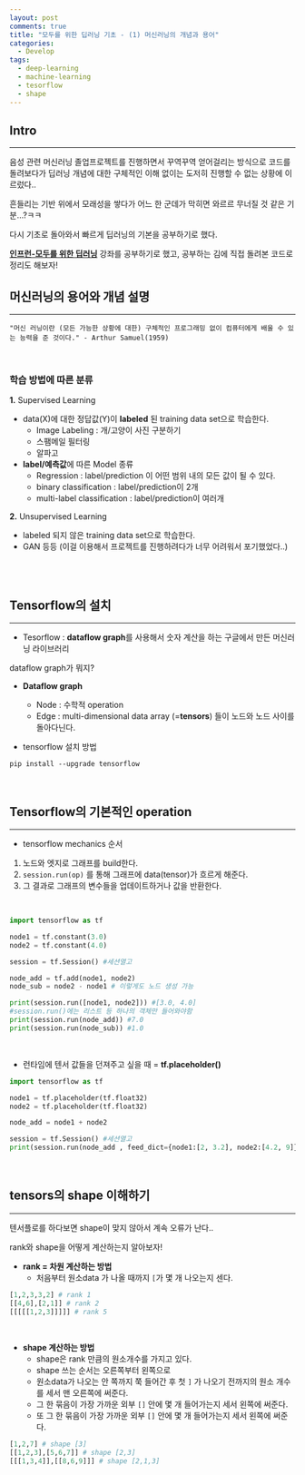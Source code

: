 ```yaml
---
layout: post
comments: true
title: "모두를 위한 딥러닝 기초 - (1) 머신러닝의 개념과 용어"
categories:
  - Develop
tags:
  - deep-learning
  - machine-learning
  - tesorflow
  - shape
---
```


## Intro
---

음성 관련 머신러닝 졸업프로젝트를 진행하면서 꾸역꾸역 얻어걸리는 방식으로 코드를 돌려보다가 딥러닝 개념에 대한 구체적인 이해 없이는 도저히 진행할 수 없는 상황에 이르렀다..

흔들리는 기반 위에서 모래성을 쌓다가 어느 한 군데가 막히면 와르르 무너질 것 같은 기분...?ㅋㅋ

다시 기초로 돌아와서 빠르게 딥러닝의 기본을 공부하기로 했다.

<a href="https://www.inflearn.com/course/%EA%B8%B0%EB%B3%B8%EC%A0%81%EC%9D%B8-%EB%A8%B8%EC%8B%A0%EB%9F%AC%EB%8B%9D-%EB%94%A5%EB%9F%AC%EB%8B%9D-%EA%B0%95%EC%A2%8C/">**인프런-모두를 위한 딥러닝**</a> 강좌를 공부하기로 했고, 공부하는 김에 직접 돌려본 코드로 정리도 해보자!

## 머신러닝의 용어와 개념 설명
---

```
"머신 러닝이란 (모든 가능한 상황에 대한) 구체적인 프로그래밍 없이 컴퓨터에게 배울 수 있는 능력을 준 것이다." - Arthur Samuel(1959)
```
<br>

### **학습 방법에 따른 분류**

**1.** Supervised Learning

- data(X)에 대한 정답값(Y)이 **labeled** 된 training data set으로 학습한다.
    - Image Labeling : 개/고양이 사진 구분하기
    - 스팸메일 필터링
    - 알파고
- **label/예측값**에 따른 Model 종류
    - Regression : label/prediction 이 어떤 범위 내의 모든 값이 될 수 있다.
    - binary classification : label/prediction이 2개
    - multi-label classification : label/prediction이 여러개 

**2.** Unsupervised Learning
- labeled 되지 않은 training data set으로 학습한다.
- GAN 등등 (이걸 이용해서 프로젝트를 진행하려다가 너무 어려워서 포기했었다..)

<br>

<br>

## Tensorflow의 설치
---
- Tesorflow : **dataflow graph**를 사용해서 숫자 계산을 하는 구글에서 만든 머신러닝 라이브러리

dataflow graph가 뭐지?

- **Dataflow graph**
    - Node : 수학적 operation
    - Edge : multi-dimensional data array (=**tensors**) 들이 노드와 노드 사이를 돌아다닌다.

- tensorflow 설치 방법
```
pip install --upgrade tensorflow
```

<br>

## Tensorflow의 기본적인 operation
---
- tensorflow mechanics 순서

1. 노드와 엣지로 그래프를 build한다.
2. `session.run(op)` 를 통해 그래프에 data(tensor)가 흐르게 해준다.
3. 그 결과로 그래프의 변수들을 업데이트하거나 값을 반환한다.

<br>

```python
import tensorflow as tf

node1 = tf.constant(3.0)
node2 = tf.constant(4.0)

session = tf.Session() #세션열고

node_add = tf.add(node1, node2)
node_sub = node2 - node1 # 이렇게도 노드 생성 가능

print(session.run([node1, node2])) #[3.0, 4.0] 
#session.run()에는 리스트 등 하나의 객체만 들어와야함
print(session.run(node_add)) #7.0
print(session.run(node_sub)) #1.0

```

<br>

- 런타임에 텐서 값들을 던져주고 싶을 때 = **tf.placeholder()**

```python
import tensorflow as tf

node1 = tf.placeholder(tf.float32)
node2 = tf.placeholder(tf.float32)

node_add = node1 + node2

session = tf.Session() #세션열고
print(session.run(node_add , feed_dict={node1:[2, 3.2], node2:[4.2, 9]})) # [ 6.2 12.2]

```

<br>

## tensors의 shape 이해하기
---

텐서플로를 하다보면 shape이 맞지 않아서 계속 오류가 난다..

rank와 shape을 어떻게 계산하는지 알아보자!

- **rank = 차원 계산하는 방법**
    - 처음부터 원소data 가 나올 때까지 `[`가 몇 개 나오는지 센다.

```python
[1,2,3,3,2] # rank 1
[[4,6],[2,1]] # rank 2
[[[[[1,2,3]]]]] # rank 5
```

<br>

- **shape 계산하는 방법**
    - shape은 rank 만큼의 원소개수를 가지고 있다.
    - shape 쓰는 순서는 오른쪽부터 왼쪽으로
    - 원소data가 나오는 안 쪽까지 쭉 들어간 후 첫 `]` 가 나오기 전까지의 원소 개수를 세서 맨 오른쪽에 써준다.
    - 그 한 묶음이 가장 가까운 외부 `[]` 안에 몇 개 들어가는지 세서 왼쪽에 써준다.
    - 또 그 한 묶음이 가장 가까운 외부 `[]` 안에 몇 개 들어가는지 세서 왼쪽에 써준다.

```python
[1,2,7] # shape [3]
[[1,2,3],[5,6,7]] # shape [2,3]
[[[1,3,4]],[[8,6,9]]] # shape [2,1,3]
```
<br>

<br>

